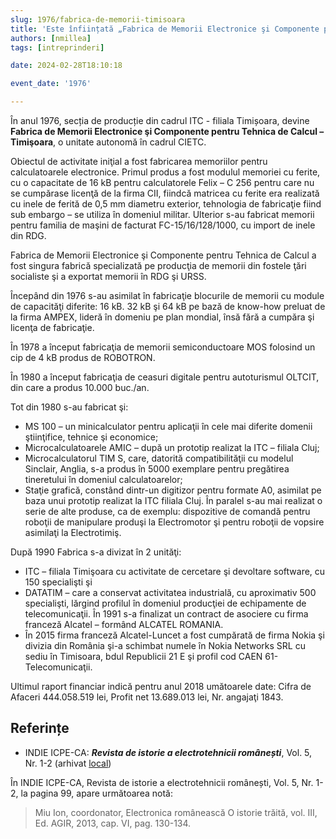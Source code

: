 ```yaml
---
slug: 1976/fabrica-de-memorii-timisoara
title: 'Este înființată „Fabrica de Memorii Electronice şi Componente pentru Tehnica de Calcul – Timişoara”'
authors: [nmillea]
tags: [intreprinderi]

date: 2024-02-28T18:10:18

event_date: '1976'

---
```


În anul 1976, secția de producție din cadrul ITC - filiala Timișoara, devine **Fabrica de Memorii Electronice şi Componente pentru Tehnica de Calcul –
Timişoara**, o unitate autonomă în cadrul CIETC.

<!-- truncate -->

Obiectul de activitate iniţial a fost
fabricarea memoriilor pentru calculatoarele electronice. Primul produs a fost modulul
memoriei cu ferite, cu o capacitate de 16 kB pentru calculatorele Felix – C 256
pentru care nu se cumpărase licenţă de la firma CII, fiindcă matricea cu ferite era
realizată cu inele de ferită de 0,5 mm diametru exterior, tehnologia de fabricaţie fiind
sub embargo – se utiliza în domeniul militar. Ulterior s-au fabricat memorii pentru
familia de maşini de facturat FC-15/16/128/1000, cu import de inele din RDG.

Fabrica de Memorii Electronice şi Componente pentru Tehnica de Calcul a fost
singura fabrică specializată pe producţia de memorii din fostele ţări socialiste şi a
exportat memorii în RDG şi URSS.

Începând din 1976 s-au asimilat în fabricaţie blocurile de memorii cu module
de capacităţi diferite: 16 kB. 32 kB şi 64 kB pe bază de know-how preluat de la firma
AMPEX, lideră în domeniu pe plan mondial, însă fără a cumpăra şi licenţa de
fabricaţie.

În 1978 a început fabricaţia de memorii semiconductoare MOS folosind un
cip de 4 kB produs de ROBOTRON.

În 1980 a început fabricaţia de ceasuri digitale pentru autoturismul OLTCIT,
din care a produs 10.000 buc./an.

Tot din 1980 s-au fabricat şi:

- MS 100 – un minicalculator pentru aplicaţii în cele mai diferite domenii ştiinţifice,
tehnice şi economice;
- Microcalculatoarele AMIC – după un prototip realizat la ITC – filiala Cluj;
- Microcalculatorul TIM S, care, datorită compatibilităţii cu modelul Sinclair, Anglia,
s-a produs în 5000 exemplare pentru pregătirea tineretului în domeniul
calculatoarelor;
- Staţie grafică, constând dintr-un digitizor pentru formate A0, asimilat pe baza unui
prototip realizat la ITC filiala Cluj.
În paralel s-au mai realizat o serie de alte produse, ca de exemplu: dispozitive
de comandă pentru roboţii de manipulare produşi la Electromotor şi pentru roboţii
de vopsire asimilaţi la Electrotimiş.

După 1990 Fabrica s-a divizat în 2 unităţi:

- ITC – filiala Timişoara cu activitate de cercetare şi devoltare software, cu 150
specialişti şi
- DATATIM – care a conservat activitatea industrială, cu aproximativ 500 specialişti,
lărgind profilul în domeniul producţiei de echipamente de telecomunicaţii. În 1991 s-a
finalizat un contract de asociere cu firma franceză Alcatel – formând ALCATEL
ROMANIA.
- În 2015 firma franceză Alcatel-Luncet a fost cumpărată de firma Nokia şi divizia din
România şi-a schimbat numele în Nokia Networks SRL cu sediu în Timisoara, bdul
Republicii 21 E şi profil cod CAEN 61- Telecomunicaţii.

Ultimul raport financiar indică pentru anul 2018 umătoarele date: Cifra de
Afaceri 444.058.519 lei, Profit net 13.689.013 lei, Nr. angajaţi 1843.

## Referințe

- INDIE ICPE-CA: _**Revista de istorie a electrotehnicii românești**_, Vol. 5, Nr. 1-2 (arhivat [local](https://cronica-it.github.io/arhiva/#2019))

În INDIE ICPE-CA, Revista de istorie a electrotehnicii românești, Vol. 5, Nr. 1-2, la pagina 99, apare următoarea notă:

> Miu Ion, coordonator, Electronica românească O istorie trăită, vol. III, Ed. AGIR, 2013, cap. VI, pag.
130-134.
